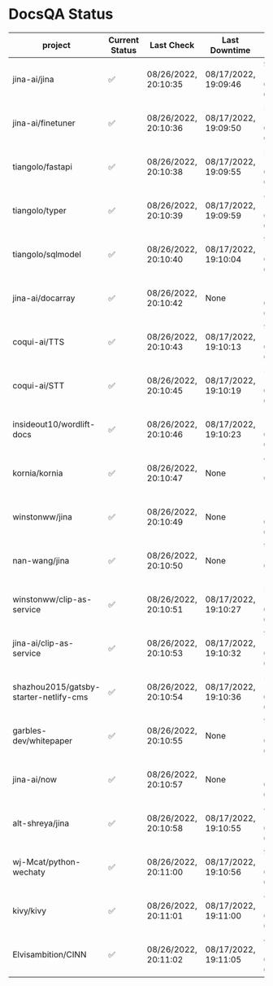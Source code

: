 # DocsQA Status

|               project                |Current Status|     Last Check     |   Last Downtime    |              % Uptime              |
|--------------------------------------|--------------|--------------------|--------------------|------------------------------------|
|jina-ai/jina                          |✅            |08/26/2022, 20:10:35|08/17/2022, 19:09:46|92.421 (since 08/15/2022, 07:09:42) |
|jina-ai/finetuner                     |✅            |08/26/2022, 20:10:36|08/17/2022, 19:09:50|51.381 (since 08/15/2022, 07:09:42) |
|tiangolo/fastapi                      |✅            |08/26/2022, 20:10:38|08/17/2022, 19:09:55|51.388 (since 08/15/2022, 07:09:42) |
|tiangolo/typer                        |✅            |08/26/2022, 20:10:39|08/17/2022, 19:09:59|83.661 (since 08/15/2022, 07:09:42) |
|tiangolo/sqlmodel                     |✅            |08/26/2022, 20:10:40|08/17/2022, 19:10:04|92.443 (since 08/15/2022, 07:09:42) |
|jina-ai/docarray                      |✅            |08/26/2022, 20:10:42|None                |100.000 (since 08/24/2022, 01:39:12)|
|coqui-ai/TTS                          |✅            |08/26/2022, 20:10:43|08/17/2022, 19:10:13|92.437 (since 08/15/2022, 07:09:42) |
|coqui-ai/STT                          |✅            |08/26/2022, 20:10:45|08/17/2022, 19:10:19|51.391 (since 08/15/2022, 07:09:42) |
|insideout10/wordlift-docs             |✅            |08/26/2022, 20:10:46|08/17/2022, 19:10:23|160.797 (since 08/15/2022, 07:09:42)|
|kornia/kornia                         |✅            |08/26/2022, 20:10:47|None                |492.144 (since 08/23/2022, 16:11:04)|
|winstonww/jina                        |✅            |08/26/2022, 20:10:49|None                |100.000 (since 08/26/2022, 06:21:28)|
|nan-wang/jina                         |✅            |08/26/2022, 20:10:50|None                |99.878 (since 08/24/2022, 15:11:24) |
|winstonww/clip-as-service             |✅            |08/26/2022, 20:10:51|08/17/2022, 19:10:27|51.399 (since 08/15/2022, 07:09:42) |
|jina-ai/clip-as-service               |✅            |08/26/2022, 20:10:53|08/17/2022, 19:10:32|92.456 (since 08/15/2022, 07:09:42) |
|shazhou2015/gatsby-starter-netlify-cms|✅            |08/26/2022, 20:10:54|08/17/2022, 19:10:36|51.400 (since 08/15/2022, 07:09:42) |
|garbles-dev/whitepaper                |✅            |08/26/2022, 20:10:55|None                |92.733 (since 08/24/2022, 01:39:12) |
|jina-ai/now                           |✅            |08/26/2022, 20:10:57|None                |100.000 (since 08/24/2022, 01:39:12)|
|alt-shreya/jina                       |✅            |08/26/2022, 20:10:58|08/17/2022, 19:10:55|82.420 (since 08/15/2022, 07:09:42) |
|wj-Mcat/python-wechaty                |✅            |08/26/2022, 20:11:00|08/17/2022, 19:10:56|90.166 (since 08/15/2022, 07:09:42) |
|kivy/kivy                             |✅            |08/26/2022, 20:11:01|08/17/2022, 19:11:00|82.422 (since 08/15/2022, 07:09:42) |
|Elvisambition/CINN                    |✅            |08/26/2022, 20:11:02|08/17/2022, 19:11:05|41.376 (since 08/15/2022, 07:09:42) |
